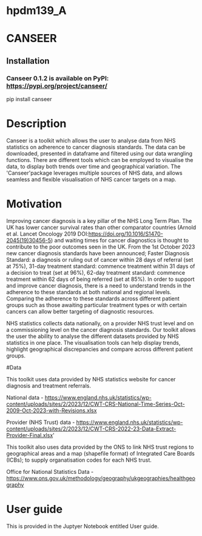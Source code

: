 # hpdm139_A
# CANSEER 

## Installation 
### Canseer 0.1.2 is available on PyPI: https://pypi.org/project/canseer/
pip install canseer

# Description 
Canseer is a toolkit which allows the user to analyse data from NHS statistics on adherence to cancer diagnosis standards. The data can be downloaded, presented in dataframe and filtered using our data wrangling functions. There are different tools which can be employed to visualise the data, to display both trends over time and geographical variation.
The 'Canseer'package leverages multiple sources of NHS data, and allows seamless and flexible visualisation of NHS cancer targets on a map.

# Motivation 

Improving cancer diagnosis is a key pillar of the NHS Long Term Plan. The UK has lower cancer survival rates than other comparator countries (Arnold et al. Lancet Oncology 2019 DOI:https://doi.org/10.1016/S1470-2045(19)30456-5) and waiting times for cancer diagnostics is thought to contribute to the poor outcomes seen in the UK. From the 1st October 2023 new cancer diagnosis standards have been announced; Faster Diagnosis Standard: a diagnosis or ruling out of cancer within 28 days of referral (set at 75%), 31-day treatment standard: commence treatment within 31 days of a decision to treat (set at 96%), 62-day treatment standard: commence treatment within 62 days of being referred (set at 85%). In order to support and improve cancer diagnosis, there is a need to understand trends in the adherence to these standards at both national and regional levels. Comparing the adherence to these standards across different patient groups such as those awaiting particular treatment types or with certain cancers can allow better targeting of diagnostic resources.


NHS statistics collects data nationally, on a provider NHS trust level and on a commissioning level on the cancer diagnosis standards. Our toolkit allows the user the ability to analyse the different datasets provided by NHS statistics in one place. The visualisation tools can help display trends, highlight geographical discrepancies and compare across different patient groups.


#Data

This toolkit uses data provided by NHS statistics website for cancer diagnosis and treatment referrals.

National data - https://www.england.nhs.uk/statistics/wp-content/uploads/sites/2/2023/12/CWT-CRS-National-Time-Series-Oct-2009-Oct-2023-with-Revisions.xlsx

Provider (NHS Trust) data - https://www.england.nhs.uk/statistics/wp-content/uploads/sites/2/2023/12/CWT-CRS-2022-23-Data-Extract-Provider-Final.xlsx'

This toolkit also uses data provided by the ONS to link NHS trust regions to geographical areas and a map (shapefile format) of Integrated Care Boards (ICBs); to supply organatisation codes for each NHS trust.

Office for National Statistics Data - https://www.ons.gov.uk/methodology/geography/ukgeographies/healthgeography
 

# User guide 

This is provided in the Juptyer Notebook entitled User guide.


 

